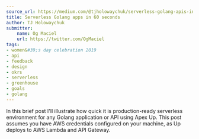 ```yaml
---
source_url: https://medium.com/@tjholowaychuk/serverless-golang-apis-in-60-seconds-46e4ac36b680
title: Serverless Golang apps in 60 seconds
author: TJ Holowaychuk
submitter:
    name: Og Maciel
    url: https://twitter.com/OgMaciel
tags:
- women&#39;s day celebration 2019
- api
- feedback
- design
- okrs
- serverless
- greenhouse
- goals
- golang
---
```


In this brief post I'll illustrate how quick it is production-ready serverless environment for any Golang application or API using Apex Up. This post assumes you have AWS credentials configured on your machine, as Up deploys to AWS Lambda and API Gateway.
